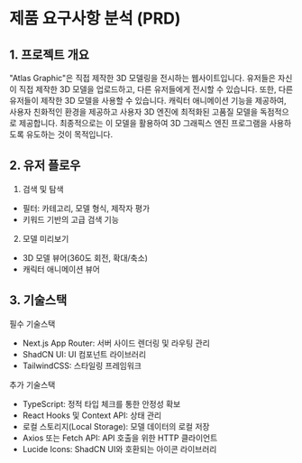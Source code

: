 # 제품 요구사항 분석 (PRD)

## 1. 프로젝트 개요

"Atlas Graphic"은 직접 제작한 3D 모델링을 전시하는 웹사이트입니다. 유저들은 자신이 직접 제작한 3D 모델을 업로드하고, 다른 유저들에게 전시할 수 있습니다. 또한, 다른 유저들이 제작한 3D 모델을 사용할 수 있습니다. 캐릭터 애니메이션 기능을 제공하여, 사용자 친화적인 환경을 제공하고 사용자 3D 엔진에 최적화된 고품질 모델을 독점적으로 제공합니다. 최종적으로는 이 모델을 활용하여 3D 그래픽스 엔진 프로그램을 사용하도록 유도하는 것이 목적입니다.

## 2. 유저 플로우

1. 검색 및 탐색
- 필터: 카테고리, 모델 형식, 제작자 평가
- 키워드 기반의 고급 검색 기능

2. 모델 미리보기
- 3D 모델 뷰어(360도 회전, 확대/축소)
- 캐릭터 애니메이션 뷰어

## 3. 기술스택

필수 기술스택
- Next.js App Router: 서버 사이드 렌더링 및 라우팅 관리
- ShadCN UI: UI 컴포넌트 라이브러리
- TailwindCSS: 스타일링 프레임워크

추가 기술스택
- TypeScript: 정적 타입 체크를 통한 안정성 확보
- React Hooks 및 Context API: 상태 관리
- 로컬 스토리지(Local Storage): 모델 데이터의 로컬 저장
- Axios 또는 Fetch API: API 호출을 위한 HTTP 클라이언트
- Lucide Icons: ShadCN UI와 호환되는 아이콘 라이브러리

